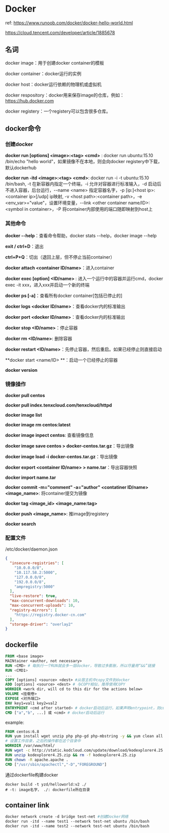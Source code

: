 # Docker

ref: https://www.runoob.com/docker/docker-hello-world.html

https://cloud.tencent.com/developer/article/1885678

## 名词

docker image：用于创建docker container的模板

docker container：docker运行的实例

docker host：docker运行依赖的物理机或虚拟机

docker respository：docker用来保存image的仓库，例如：https://hub.docker.com

docker registery：一个registery可以包含很多仓库。
## docker命令

### 创建docker

**docker run  [options] \<image\>:\<tag> \<cmd>** : docker run ubuntu:15.10 /bin/echo "hello world"，如果镜像不在本地，则会向docker registery中下载，默认dockerhub

**docker run -itd \<image>:\<tag> \<cmd>**: docker run -i -t ubuntu:15.10 /bin/bash, -t 在新容器内指定一个终端，-i 允许对容器进行标准输入，-d 启动后不进入容器，后台运行，--name \<name> 指定容器名字，-p [ip:]\<host ip>:\<container ip>[/udp] ip映射, -v \<host path>:\<container path>，-e <env_var>="value"，设置环境变量，--link \<other container name/ID>:\<symbol in container>，-P 将container内部使用的端口随即映射到host上

### 其他命令

**docker <cmd> --help**：查看命令帮助，docker stats --help，docker image --help

**exit / ctrl+D**：退出

**ctrl+P+Q**：切出（退回上层，但不停止当前container）

**docker attach <container ID/name>**：进入container

**docker exec [option] <ID/name> <cmd>**: 进入一个运行中的容器并运行cmd，docker exec -it xxx，进入xxx并启动一个新的终端

**docker ps [-a]**：查看所有docker container[包括已停止的]

**docker logs <docker ID/name>**：查看docker内的标准输出

**docker port <docker ID/name>**：查看docker内的标准输出

**docker stop <ID/name>**：停止容器

**docker rm <ID/name>**: 删除容器

**docker restart <ID/name>**：先停止容器，然后重启。如果已经停止则直接启动

**docker start \<name/ID> **：启动一个已经停止的容器

**docker version**

### 镜像操作

**docker pull centos**

**docker pull index.tenxcloud.com/tenxcloud/httpd**

**docker image list**

**docker image rm centos:latest**

**docker image inpect centos**: 查看镜像信息

**docker image save centos > docker-centos.tar.gz**：导出镜像

**docker image load -i docker-centos.tar.gz**：导出镜像

**docker export <container ID/name> > name.tar**：导出容器快照

**docker import name.tar**

**docker commit -m="comment" -a="author" <contatiner ID/name> <image_name>**: 将container提交为镜像

**docker tag \<image_id> \<image_name:tag>**

**docker push \<image_name>**: 推image到registery

**docker search <image name>**

### 配置文件

/etc/docker/daemon.json

```json
{
  "insecure-registries": [
    "10.0.0.0/8",
    "10.117.58.2:5000",
    "127.0.0.0/8",
    "192.0.0.0/8",
    "ampregistry:5000"
  ],
  "live-restore": true,
  "max-concurrent-downloads": 10,
  "max-concurrent-uploads": 10,
  "registry-mirrors": [
    "https://registry.docker-cn.com"
  ],
  "storage-driver": "overlay2"
}
```

## dockerfile

```dockerfile
FROM <base image>
MAINtainer <author, not necessary>
RUN <CMD> # 每执行一个RUN就会多一层docker，导致过多膨胀，所以尽量用“&&”链接
RUN <CMD1>
...
COPY [options] <source> <dest> #从宿主机中copy文件到docker
ADD [options] <source> <dest> # 与COPY相似，推荐使用COPY
WORKDIR <work dir, will cd to this dir for the actions below>
VOLUME <挂载卷>
EXPOSE <对外端口>
ENV key1=val1 key2=val2
ENTRYPOINT <cmd after started> # docker启动后运行，如果声明entrypoint，则cmd中的值均变为参数，即启动项为 ENTRYPOINT+CMD，如果docker run的时候设置--entrypoint会覆盖dockerfile中的entrypoint
CMD ["a","b", ...] 或 <cmd> # docker启动后运行
```

example:

```dockerfile
FROM centos:6.8
RUN yum install wget unzip php php-gd php-mbstring -y && yum clean all
# 设置工作目录，之后的操作都在这个目录中
WORKDIR /var/www/html/
RUN wget -c http://static.kodcloud.com/update/download/kodexplorer4.25.zip
RUN unzip kodexplorer4.25.zip && rm -f kodexplorer4.25.zip
RUN chown -R apache.apache .
CMD ["/usr/sbin/apachectl","-D","FOREGROUND"]
```

通过dockerfile构建docker

```shell
docker build -t yzd/helloworld:v2 ./
# -t: image名字， ./: dockerfile所在目录
```

## container link

```dockerfile
docker network create -d bridge test-net #创建Docker网络
docker run -itd --name test1 --network test-net ubuntu /bin/bash
docker run -itd --name test2 --network test-net ubuntu /bin/bash
```
